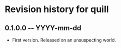 # Revision history for quill

## 0.1.0.0 -- YYYY-mm-dd

* First version. Released on an unsuspecting world.
